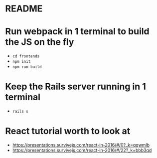 # README

# Run webpack in 1 terminal to build the JS on the fly
- `cd frontends`
- `npm init`
- `npm run build`

# Keep the Rails server running in 1 terminal
- `rails s`


# React tutorial worth to look at
- https://presentations.survivejs.com/react-in-2016/#/0?_k=qqwmlb
- https://presentations.survivejs.com/react-in-2016/#/22?_k=bbb3qd
